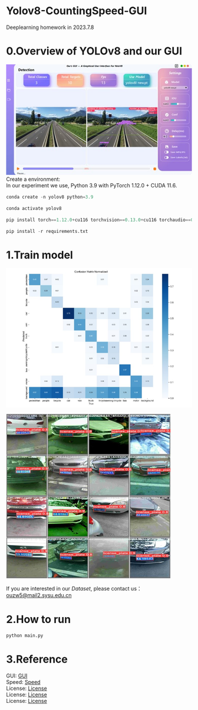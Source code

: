 # Yolov8-CountingSpeed-GUI
Deeplearning homework in 2023.7.8
# 0.Overview of YOLOv8 and our GUI
![image](img/GUI.jpg)  
Create a environment:  
In our experiment we use, Python 3.9 with PyTorch 1.12.0 + CUDA 11.6.  
```python  
conda create -n yolov8 python=3.9  
```
```python
conda activate yolov8
```
```python
pip install torch==1.12.0+cu116 torchvision==0.13.0+cu116 torchaudio==0.12.0 --extra-index-url https://download.pytorch.org/whl/cu116
```
```python
pip install -r requirements.txt  
```
# 1.Train model    
![image](img/confusion_matrix.jpg)  

![image](img/license_example.jpg)  

If you are interested in our *Dataset*, please contact us：ouzw5@mail2.sysu.edu.cn  

# 2.How to run
```python
python main.py
```

# 3.Reference  
GUI: [GUI](https://github.com/Jai-wei/YOLOv8-PySide6-GUI)  
Speed: [Speed](https://github.com/MuhammadMoinFaisal/YOLOv8-DeepSORT-Object-Tracking)  
License: [License](https://github.com/MuhammadMoinFaisal/Automatic_Number_Plate_Detection_Recognition_YOLOv8)  
License: [License](https://github.com/ablanco1950/LicensePlate_Yolov8_Filters_PaddleOCR)  
License: [License](https://github.com/we0091234/Chinese_license_plate_detection_recognition)  
